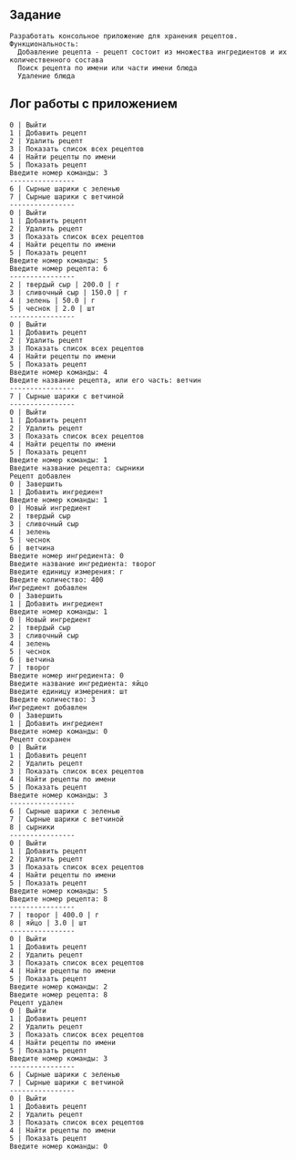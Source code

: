 Задание
---
    Разработать консольное приложение для хранения рецептов. 
    Функциональность:
      Добавление рецепта - рецепт состоит из множества ингредиентов и их количественного состава
      Поиск рецепта по имени или части имени блюда
      Удаление блюда
    
Лог работы с приложением
---

    0 | Выйти
    1 | Добавить рецепт
    2 | Удалить рецепт
    3 | Показать список всех рецептов
    4 | Найти рецепты по имени
    5 | Показать рецепт
    Введите номер команды: 3
    ----------------
    6 | Сырные шарики с зеленью
    7 | Сырные шарики с ветчиной
    ----------------
    0 | Выйти
    1 | Добавить рецепт
    2 | Удалить рецепт
    3 | Показать список всех рецептов
    4 | Найти рецепты по имени
    5 | Показать рецепт
    Введите номер команды: 5
    Введите номер рецепта: 6
    ----------------
    2 | твердый сыр | 200.0 | г
    3 | сливочный сыр | 150.0 | г
    4 | зелень | 50.0 | г
    5 | чеснок | 2.0 | шт
    ----------------
    0 | Выйти
    1 | Добавить рецепт
    2 | Удалить рецепт
    3 | Показать список всех рецептов
    4 | Найти рецепты по имени
    5 | Показать рецепт
    Введите номер команды: 4
    Введите название рецепта, или его часть: ветчин
    ----------------
    7 | Сырные шарики с ветчиной
    ----------------
    0 | Выйти
    1 | Добавить рецепт
    2 | Удалить рецепт
    3 | Показать список всех рецептов
    4 | Найти рецепты по имени
    5 | Показать рецепт
    Введите номер команды: 1
    Введите название рецепта: сырники
    Рецепт добавлен
    0 | Завершить
    1 | Добавить ингредиент
    Введите номер команды: 1
    0 | Новый ингредиент
    2 | твердый сыр
    3 | сливочный сыр
    4 | зелень
    5 | чеснок
    6 | ветчина
    Введите номер ингредиента: 0
    Введите название ингредиента: творог
    Введите единицу измерения: г
    Введите количество: 400
    Ингредиент добавлен
    0 | Завершить
    1 | Добавить ингредиент
    Введите номер команды: 1
    0 | Новый ингредиент
    2 | твердый сыр
    3 | сливочный сыр
    4 | зелень
    5 | чеснок
    6 | ветчина
    7 | творог
    Введите номер ингредиента: 0
    Введите название ингредиента: яйцо
    Введите единицу измерения: шт
    Введите количество: 3
    Ингредиент добавлен
    0 | Завершить
    1 | Добавить ингредиент
    Введите номер команды: 0
    Рецепт сохранен
    0 | Выйти
    1 | Добавить рецепт
    2 | Удалить рецепт
    3 | Показать список всех рецептов
    4 | Найти рецепты по имени
    5 | Показать рецепт
    Введите номер команды: 3
    ----------------
    6 | Сырные шарики с зеленью
    7 | Сырные шарики с ветчиной
    8 | сырники
    ----------------
    0 | Выйти
    1 | Добавить рецепт
    2 | Удалить рецепт
    3 | Показать список всех рецептов
    4 | Найти рецепты по имени
    5 | Показать рецепт
    Введите номер команды: 5
    Введите номер рецепта: 8
    ----------------
    7 | творог | 400.0 | г
    8 | яйцо | 3.0 | шт
    ----------------
    0 | Выйти
    1 | Добавить рецепт
    2 | Удалить рецепт
    3 | Показать список всех рецептов
    4 | Найти рецепты по имени
    5 | Показать рецепт
    Введите номер команды: 2
    Введите номер рецепта: 8
    Рецепт удален
    0 | Выйти
    1 | Добавить рецепт
    2 | Удалить рецепт
    3 | Показать список всех рецептов
    4 | Найти рецепты по имени
    5 | Показать рецепт
    Введите номер команды: 3
    ----------------
    6 | Сырные шарики с зеленью
    7 | Сырные шарики с ветчиной
    ----------------
    0 | Выйти
    1 | Добавить рецепт
    2 | Удалить рецепт
    3 | Показать список всех рецептов
    4 | Найти рецепты по имени
    5 | Показать рецепт
    Введите номер команды: 0

